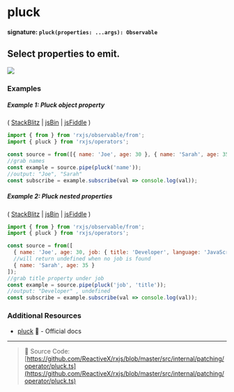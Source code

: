 # pluck

#### signature: `pluck(properties: ...args): Observable`

## Select properties to emit.

<div class="ua-ad"><a href="https://ultimateangular.com/?ref=76683_kee7y7vk"><img src="https://ultimateangular.com/assets/img/banners/ua-leader.svg"></a></div>

### Examples

##### Example 1: Pluck object property

( [StackBlitz](https://stackblitz.com/edit/typescript-1pxyt1?file=index.ts) |
[jsBin](http://jsbin.com/zokaxiwahe/1/edit?js,console) |
[jsFiddle](https://jsfiddle.net/btroncone/58v9xq0f/) )

```js
import { from } from 'rxjs/observable/from';
import { pluck } from 'rxjs/operators';

const source = from([{ name: 'Joe', age: 30 }, { name: 'Sarah', age: 35 }]);
//grab names
const example = source.pipe(pluck('name'));
//output: "Joe", "Sarah"
const subscribe = example.subscribe(val => console.log(val));
```

##### Example 2: Pluck nested properties

( [StackBlitz](https://stackblitz.com/edit/typescript-ybhnsd?file=index.ts) |
[jsBin](http://jsbin.com/joqesidugu/1/edit?js,console) |
[jsFiddle](https://jsfiddle.net/btroncone/n592m597/) )

```js
import { from } from 'rxjs/observable/from';
import { pluck } from 'rxjs/operators';

const source = from([
  { name: 'Joe', age: 30, job: { title: 'Developer', language: 'JavaScript' } },
  //will return undefined when no job is found
  { name: 'Sarah', age: 35 }
]);
//grab title property under job
const example = source.pipe(pluck('job', 'title'));
//output: "Developer" , undefined
const subscribe = example.subscribe(val => console.log(val));
```

### Additional Resources

* [pluck](http://reactivex.io/rxjs/class/es6/Observable.js~Observable.html#instance-method-pluck)
  :newspaper: - Official docs

---

> :file_folder: Source Code:
> [https://github.com/ReactiveX/rxjs/blob/master/src/internal/patching/operator/pluck.ts](https://github.com/ReactiveX/rxjs/blob/master/src/internal/patching/operator/pluck.ts)
